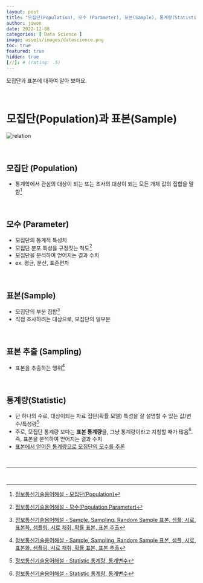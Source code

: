 ```yaml
---
layout: post
title: "모집단(Population), 모수 (Parameter), 표본(Sample), 통계량(Statistic) 뜻, 관계 설명"
author: jiwon
date: 2022-12-08
categories: [ Data Science ]
image: assets/images/datascience.png
toc: true
featured: true
hidden: true
[//]: # (rating: .5)
---
```


모집단과 표본에 대하여 알아 보아요.

<br/>

# 모집단(Population)과 표본(Sample)

![relation](https://i.ibb.co/D5Ks1Hp/population.png)

<br/>

## 모집단 (Population)
- 통계학에서 관심의 대상이 되는 또는 조사의 대상이 되는 모든 개체 값의 집합을 말함[^population]

<br/>

## 모수 (Parameter)
- 모집단의 통계적 특성치
- 모집단 분포 특성을 규정짓는 척도[^parameter]
- 모집단을 분석하여 얻어지는 결과 수치
- ex. 평균, 분산, 표준편차

<br/>

## 표본(Sample)
- 모집단의 부분 집합[^sample]
- 직접 조사하려는 대상으로, 모집단의 일부분 

<br/>

## 표본 추출 (Sampling)
- 표본을 추출하는 행위[^sample]

<br/>

## 통계량(Statistic)
- 단 하나의 수로, 대상이되는 자료 집단(확률 모델) 특성을 잘 설명할 수 있는 값/변수/특성량[^statistic]
- 주로, 모집단 통계량 보다는 **표본 통계량**을, 그냥 통계량이라고 지칭할 때가 많음[^statistic]. 즉, 표본을 분석하여 얻어지는 결과 수치
- <u>표본에서 얻어진 통계량으로 모집단의 모수를 추론</u>

<br/>

---

<br/>

[^population]: [정보통신기술용어해설 - 모집단(Population)](http://www.ktword.co.kr/test/view/view.php?nav=2&no=1641&sh=%EB%AA%A8%EC%A7%91%EB%8B%A8)
[^parameter]: [정보통신기술용어해설 - 모수(Population Parameter)](http://www.ktword.co.kr/test/view/view.php?m_temp1=1661&id=1342)
[^sample]: [정보통신기술용어해설 - Sample, Sampling, Random Sample   표본, 샘플, 시료, 표본화, 샘플링, 시료 채취, 확률 표본, 표본 추출](http://www.ktword.co.kr/test/view/view.php?no=910)
[^statistic]: [정보통신기술용어해설 - Statistic   통계량, 통계변수](http://www.ktword.co.kr/test/view/view.php?nav=2&no=1639&sh=%ED%86%B5%EA%B3%84%EB%9F%89)